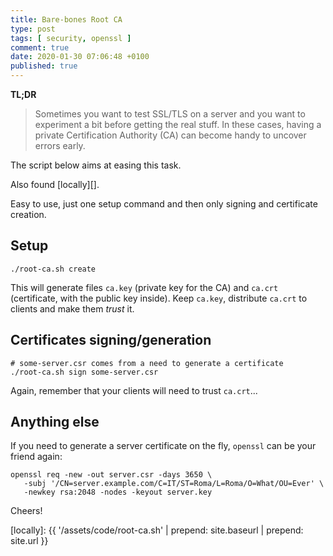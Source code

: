 ```yaml
---
title: Bare-bones Root CA
type: post
tags: [ security, openssl ]
comment: true
date: 2020-01-30 07:06:48 +0100
published: true
---
```


**TL;DR**

> Sometimes you want to test SSL/TLS on a server and you want to experiment
> a bit before getting the real stuff. In these cases, having a private
> Certification Authority (CA) can become handy to uncover errors early.

The script below aims at easing this task.

<script src="https://gitlab.com/polettix/notechs/snippets/1934697.js"></script>

Also found [locally][].

Easy to use, just one setup command and then only signing and certificate
creation.

## Setup

```shell
./root-ca.sh create
```

This will generate files `ca.key` (private key for the CA) and `ca.crt`
(certificate, with the public key inside). Keep `ca.key`, distribute
`ca.crt` to clients and make them *trust* it.

## Certificates signing/generation

```shell
# some-server.csr comes from a need to generate a certificate
./root-ca.sh sign some-server.csr
```

Again, remember that your clients will need to trust `ca.crt`...

## Anything else

If you need to generate a server certificate on the fly, `openssl` can be
your friend again:

```shell
openssl req -new -out server.csr -days 3650 \
   -subj '/CN=server.example.com/C=IT/ST=Roma/L=Roma/O=What/OU=Ever' \
   -newkey rsa:2048 -nodes -keyout server.key
```

Cheers!

[locally]: {{ '/assets/code/root-ca.sh' | prepend: site.baseurl | prepend: site.url }}
